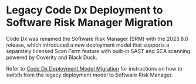# Legacy Code Dx Deployment to Software Risk Manager Migration

Code Dx was renamed the Software Risk Manager (SRM) with the 2023.8.0 release, which introduced a new deployment model that supports a separately licensed Scan Farm feature with built-in SAST and SCA scanning powered by Coverity and Black Duck.

Refer to [Code Dx Deployment Model Migration](https://github.com/synopsys-sig/srm-k8s/blob/main/docs/DeploymentGuide.md#code-dx-deployment-model-migration) for instructions on how to switch from the legacy deployment model to Software Risk Manager.
